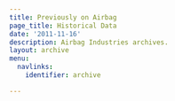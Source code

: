 ```yaml
---
title: Previously on Airbag
page_title: Historical Data
date: '2011-11-16'
description: Airbag Industries archives.
layout: archive
menu:
  navlinks:
    identifier: archive

---
```

